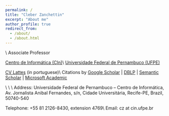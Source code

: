 ```yaml
---
permalink: /
title: "Cleber Zanchettin"
excerpt: "About me"
author_profile: true
redirect_from: 
  - /about/
  - /about.html
---
```

\\
Associate Professor

[Centro de Informática (CIn)](http://www.cin.ufpe.br)\\
[Universidade Federal de Pernambuco (UFPE)](http://www.ufpe.br)


[CV Lattes](http://lattes.cnpq.br/1244195230407619) (in portuguese)\\
Citations by [Google Scholar](https://scholar.google.com/citations?user=Xs-elnEAAAAJ&hl=en) | [DBLP](https://dblp.org/pid/75/5629.html) | [Semantic Scholar](https://www.semanticscholar.org/search?q=Cleber+Zanchettin) | [Microsoft Academic](https://academic.microsoft.com/author/1866277110)


\\
\\
\\
Address:
Universidade Federal de Pernambuco – Centro de Informática, Av. Jornalista Anibal Fernandes, s/n, Cidade Universitária, Recife-PE, Brazil, 50740-540

Telephone: +55 81 2126-8430, extension 4769\\
Email: cz at cin.ufpe.br